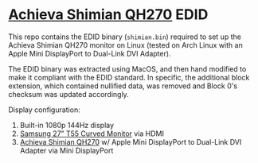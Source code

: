 # [Achieva Shimian QH270](https://www.amazon.com/Refurbished-ACHIEVA-SHIMIAN-QH270-2560x1440/dp/B00MDDN0HC) EDID

This repo contains the EDID binary (```shimian.bin```) required to set up the Achieva Shimian QH270 monitor on Linux (tested on Arch Linux with an Apple Mini DisplayPort to Dual-Link DVI Adapter).

The EDID binary was extracted using MacOS, and then hand modified to make it compliant with the EDID standard. In specific, the additional block extension, which contained nullified data, was removed
and Block 0's checksum was updated accordingly.

Display configuration:
1) Built-in 1080p 144Hz display
2) [Samsung 27” T55 Curved Monitor](https://www.samsung.com/us/computing/monitors/curved/27-t55-curved-monitor-lc27t550fdnxza/) via HDMI
3) [Achieva Shimian QH270](https://www.amazon.com/Refurbished-ACHIEVA-SHIMIAN-QH270-2560x1440/dp/B00MDDN0HC) w/ Apple Mini DisplayPort to Dual-Link DVI Adapter via Mini DisplayPort
